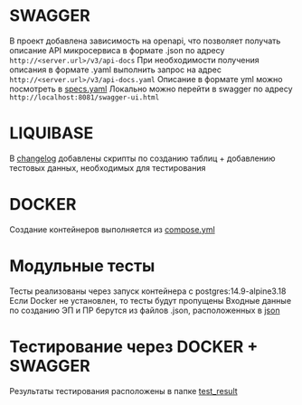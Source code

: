 
# SWAGGER
В проект добавлена зависимость на openapi, что позволяет
получать описание API микросервиса в формате .json по адресу
`http://<server.url>/v3/api-docs`
При необходимости получения описания в формате .yaml выполнить запрос на адрес
`http://<server.url>/v3/api-docs.yaml`
Описание в формате yml можно посмотреть в [specs.yaml](web-service-api-specs%2Fsrc%2Fmain%2Fresources%2Fopenapi%2Fspecs.yaml)
Локально можно перейти в swagger по адресу `http://localhost:8081/swagger-ui.html`

# LIQUIBASE
В [changelog](web-service-api%2Fsrc%2Fmain%2Fresources%2Fchangelog) добавлены скрипты
по созданию таблиц + добавлению тестовых данных, необходимых для тестирования

# DOCKER
Создание контейнеров выполняется из [compose.yml](compose.yml)

# Модульные тесты
Тесты реализованы через запуск контейнера с postgres:14.9-alpine3.18
Если Docker не установлен, то тесты будут пропущены
Входные данные по созданию ЭП и ПР берутся из файлов .json, расположенных в [json](web-service-api%2Fsrc%2Fmain%2Fresources%2Fjson)

# Тестирование через DOCKER + SWAGGER
Результаты тестирования расположены в папке [test_result](test_result)
